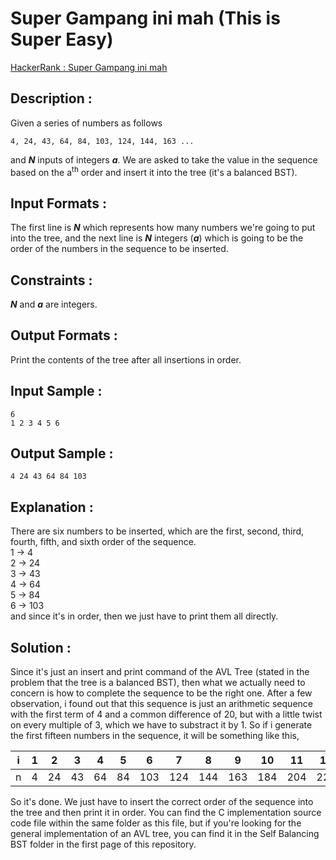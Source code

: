 # Super Gampang ini mah (This is Super Easy)

[HackerRank : Super Gampang ini mah](https://www.hackerrank.com/contests/alpro-its-sd-m3-e-2022/challenges/super-gampang-ini-mah)

## Description :  
Given a series of numbers as follows  
```
4, 24, 43, 64, 84, 103, 124, 144, 163 ...
```  
and ***N*** inputs of integers ***a***. We are asked to 
take the value in the sequence based on the a<sup>th</sup> order and insert it into the tree (it's a balanced BST).  

## Input Formats :
The first line is ***N*** which represents how many numbers we're going to put into the tree, and the next line is ***N*** integers (***a***) which is going to be the order of the numbers in the sequence to be inserted.  

## Constraints :
***N*** and ***a*** are integers.  

## Output Formats :
Print the contents of the tree after all insertions in order.  

## Input Sample :
```
6
1 2 3 4 5 6
```

## Output Sample :
```
4 24 43 64 84 103 
```  

## Explanation :  
There are six numbers to be inserted, which are the first, second, third, fourth, fifth, and sixth order of the sequence.  
1 &rarr; 4  
2 &rarr; 24  
3 &rarr; 43  
4 &rarr; 64  
5 &rarr; 84  
6 &rarr; 103  
and since it's in order, then we just have to print them all directly.  

## Solution : 
Since it's just an insert and print command of the AVL Tree (stated in the problem that the tree is a balanced BST), then what we actually need to concern is how to complete the sequence to be the right one. After a few observation, i found out that this sequence is just an arithmetic sequence with the first term of 4 and a common difference of 20, but with a little twist on every multiple of 3, which we have to substract it by 1. So if i generate the first fifteen numbers in the sequence, it will be something like this,  

| i | 1 | 2 | 3 | 4 | 5 | 6 | 7 | 8 | 9 | 10 | 11 | 12 | 13 | 14 | 15 |
|:---:|:---:|:---:|:---:|:---:|:---:|:---:|:---:|:---:|:---:|:---:|:---:|:---:|:---:|:---:|:---:|
| n | 4 | 24 | 43 | 64 | 84 | 103 | 124 | 144 | 163 | 184 | 204 | 223 | 244 | 264 | 283 |  

So it's done. We just have to insert the correct order of the sequence into the tree and then print it in order. You can find the C implementation source code file within the same folder as this file, but if you're looking for the general implementation of an AVL tree, you can find it in the Self Balancing BST folder in the first page of this repository.